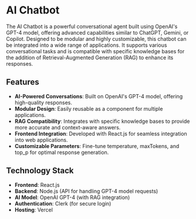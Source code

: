 # **AI Chatbot**

The AI Chatbot is a powerful conversational agent built using OpenAI's GPT-4 model, offering advanced capabilities similar to ChatGPT, Gemini, or Copilot. Designed to be modular and highly customizable, this chatbot can be integrated into a wide range of applications. It supports various conversational tasks and is compatible with specific knowledge bases for the addition of Retrieval-Augmented Generation (RAG) to enhance its responses.

## Features

- **AI-Powered Conversations**: Built on OpenAI's GPT-4 model, offering high-quality responses.
- **Modular Design**: Easily reusable as a component for multiple applications.
- **RAG Compatibility**: Integrates with specific knowledge bases to provide more accurate and context-aware answers.
- **Frontend Integration**: Developed with React.js for seamless integration into web applications.
- **Customizable Parameters**: Fine-tune temperature, maxTokens, and top_p for optimal response generation.

## Technology Stack

- **Frontend**: React.js
- **Backend**: Node.js (API for handling GPT-4 model requests)
- **AI Model**: OpenAI GPT-4 (with RAG integration)
- **Authentication**: Clerk (for secure login)
- **Hosting**: Vercel 
